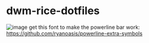 # dwm-rice-dotfiles
![image](https://user-images.githubusercontent.com/53278263/218299847-765527f3-bb2f-43f9-926e-2394416483e9.png)
get this font to make the powerline bar work: https://github.com/ryanoasis/powerline-extra-symbols
